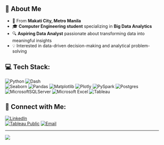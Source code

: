 ## 📌 About Me  

- 📍 From **Makati City, Metro Manila**  
- 🎓 **Computer Engineering student** specializing in **Big Data Analytics**  
- 🔍 **Aspiring Data Analyst** passionate about transforming data into meaningful insights  
- 💡 Interested in data-driven decision-making and analytical problem-solving  

## 💻 Tech Stack:
![Python](https://img.shields.io/badge/python-3670A0?style=for-the-badge&logo=python&logoColor=ffdd54) 
![Dash](https://img.shields.io/badge/Dash-000000?style=for-the-badge&logo=dash&logoColor=white)  
![Seaborn](https://img.shields.io/badge/Seaborn-0095A8?style=for-the-badge&logo=python&logoColor=white) 
![Pandas](https://img.shields.io/badge/pandas-%23150458.svg?style=for-the-badge&logo=pandas&logoColor=white) 
![Matplotlib](https://img.shields.io/badge/Matplotlib-%23ffffff.svg?style=for-the-badge&logo=Matplotlib&logoColor=black) 
![Plotly](https://img.shields.io/badge/Plotly-%233F4F75.svg?style=for-the-badge&logo=plotly&logoColor=white) 
![PySpark](https://img.shields.io/badge/PySpark-FDEE21?style=for-the-badge&logo=apachespark&logoColor=black)
![Postgres](https://img.shields.io/badge/postgres-%23316192.svg?style=for-the-badge&logo=postgresql&logoColor=white) 
![MicrosoftSQLServer](https://img.shields.io/badge/Microsoft%20SQL%20Server-CC2927?style=for-the-badge&logo=microsoft%20sql%20server&logoColor=white) 
![Microsoft Excel](https://img.shields.io/badge/Microsoft_Excel-217346?style=for-the-badge&logo=microsoft-excel&logoColor=white) 
![Tableau](https://img.shields.io/badge/Tableau-E97627?style=for-the-badge&logo=Tableau&logoColor=white)

## 🔗 Connect with Me:
[![LinkedIn](https://img.shields.io/badge/LinkedIn-0A66C2?style=for-the-badge&logo=linkedin&logoColor=white)](https://www.linkedin.com/in/kierncb/)  
[![Tableau Public](https://img.shields.io/badge/Tableau%20Public-005F9E?style=for-the-badge&logo=tableau&logoColor=white)](https://public.tableau.com/app/profile/kierncb/vizzes)
[![Email](https://img.shields.io/badge/Email-D14836?style=for-the-badge&logo=gmail&logoColor=white)](mailto:kncbaladad@gmail.com)  

---
[![](https://visitcount.itsvg.in/api?id=kierncb&icon=0&color=0)](https://visitcount.itsvg.in)

<!-- Proudly created with GPRM ( https://gprm.itsvg.in ) -->
